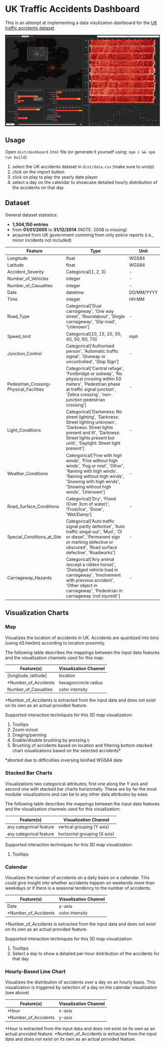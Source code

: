 # UK Traffic Accidents Dashboard

This is an attempt at implementing a data visulization dashboard for the [UK traffic accidents dataset](https://www.kaggle.com/datasets/daveianhickey/2000-16-traffic-flow-england-scotland-wales/data).

![image](media/dashboard.PNG)

## Usage

Open `dist/dashboard.html` file (or generate it yourself using: `npm i && npm run build`):

1. select the UK accidents dataset in `dist/data.csv` (make sure to unzip)
2. click on the import button
3. click on play to play the yearly date player
4. select a day on the calendar to showcase detailed hourly distribution of the accidents on that day

## Dataset

General dataset statistics:

- **1,504,150 entries**
- from **01/01/2005** to **31/12/2014** (NOTE: 2008 is missing)
- acquired from UK government comming from only police reports (i.e., minor incidents not included)

| Feature                                 | Type                                                                                                                                                                                                                 | Unit       |
| --------------------------------------- | -------------------------------------------------------------------------------------------------------------------------------------------------------------------------------------------------------------------- | ---------- |
| Longitude                               | float                                                                                                                                                                                                                | WGS84      |
| Latitude                                | float                                                                                                                                                                                                                | WGS84      |
| Accident_Severity                       | Categorical[1, 2, 3]                                                                                                                                                                                                 | -          |
| Number_of_Vehicles                      | integer                                                                                                                                                                                                              | -          |
| Number_of_Casualties                    | integer                                                                                                                                                                                                              | -          |
| Date                                    | datetime                                                                                                                                                                                                             | DD/MM/YYYY |
| Time                                    | integer                                                                                                                                                                                                              | HH:MM      |
| Road_Type                               | Categorical['Dual carriageway', 'One way street', 'Roundabout', 'Single carriageway', 'Slip road', 'Unknown']                                                                                                        | -          |
| Speed_limit                             | Categorical[10, 15, 20, 30, 40, 50, 60, 70]                                                                                                                                                                          | mph        |
| Junction_Control                        | Categorical['Authorised person', 'Automatic traffic signal', 'Giveway or uncontrolled', 'Stop Sign']                                                                                                                 | -          |
| Pedestrian_Crossing-Physical_Facilities | Categorical['Central refuge', 'Footbridge or subway', 'No physical crossing within 50 meters', 'Pedestrian phase at traffic signal junction', 'Zebra crossing', 'non-junction pedestrian crossing']                  | -          |
| Light_Conditions                        | Categorical['Darkeness: No street lighting', 'Darkness: Street lighting unknown', 'Darkness: Street lights present and lit', 'Darkness: Street lights present but unlit', 'Daylight: Street light present']          | -          |
| Weather_Conditions                      | Catergorical['Fine with high winds', 'Fine without high winds', 'Fog or mist', 'Other', 'Raining with high winds', 'Raining without high winds', 'Snowing with high winds', 'Snowing without high winds', 'Unknown'] | -          |
| Road_Surface_Conditions                 | Categorical['Dry', 'Flood (Over 3cm of water)', 'Frost/Ice', 'Snow', 'Wet/Damp']                                                                                                                                     | -          |
| Special_Conditions_at_Site              | Categorical['Auto traffic signal partly defective', 'Auto traffic singal out', 'Mud', 'Ol or diesel', 'Permanent sign or marking defective or obscured', 'Road surface defective', 'Roadworks']                      | -          |
| Carriageway_Hazards                     | Categorical['Any animal (except a ridden horse)', 'Dislodged vehicle load in carriageway', 'Involvement with previous accident', 'Other object in carriageway', 'Pedestrian in carriageway (not injured)']           | -          |

## Visualization Charts

### Map

Visualizes the location of accidents in UK. Accidents are quantized into bins (using d3.hexbin) according to
location proximity.

The following table describes the mappings between the input data features
and the visualization channels used for this map:

| Feature(s)            | Visualization Channel |
| --------------------- | --------------------- |
| [longitude, latitude] | location              |
| *Number_of_Accidents  | hexagon/circle radius |
| Number_of_Casualties  | color intensity       |

*Number_of_Accidents is extracted from the input data and does not exist on its own as an actual provided feature.

Supported interaction techniques for this 3D map visualization:

1. Tooltips
1. Zoom-in/out
1. Draging/panning
1. Enable/disable brushing by pressing `b`
1. Brushing of accidents based on location and filtering bottom stacked chart visualizations based on the selected accidents*

*aborted due to difficulties inversing binified WGS84 data

### Stacked Bar Charts

Visualizations two categorical attributes; first one along the Y axis and second one with stacked bar charts horizontally.
These are by far the most modular visualizations and can be to any other data attributes by ease.

The following table describes the mappings between the input data features
and the visualization channels used for this visualization:

| Feature(s)              | Visualization Channel        |
| ----------------------- | ---------------------------- |
| any categorical feature | vertical grouping (Y axis)   |
| any categorical feature | horizontal grouping (X axis) |

Supported interaction techniques for this 3D map visualization:

1. Tooltips

### Calendar

Visualizes the number of accidents on a daily basis on a callendar. This could give insight into
whether accidents happen on weekends more than weekdays or if there is a seasonal tendency to the number of accidents.

| Feature(s)           | Visualization Channel |
| -------------------- | --------------------- |
| Date                 | y-axis                |
| *Number_of_Accidents | color intensity       |

*Number_of_Accidents is extracted from the input data and does not exist on its own as an actual provided feature.

Supported interaction techniques for this 3D map visualization:

1. Tooltips
2. Select a day to show a detailed per-hour distribution of the accidents for that day
   
### Hourly-Based Line Chart

Visualizes the distribution of accidents over a day on an hourly basis. This visualization is triggered by selection
of a day on the calendar visualization (see above)

| Feature(s)           | Visualization Channel |
| -------------------- | --------------------- |
| *Hour                | x-axis                |
| *Number_of_Accidents | y-axis                |

*Hour is extracted from the input data and does not exist on its own as an actual provided feature.
*Number_of_Accidents is extracted from the input data and does not exist on its own as an actual provided feature.